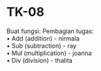 # TK-08
Buat fungsi:
Pembagian tugas: <br>
• Add (addition) - nirmala <br> 
• Sub (subtraction) - ray <br>
• Mul (multiplication) - joanna <br>
• Div (division) - thalita <br>

